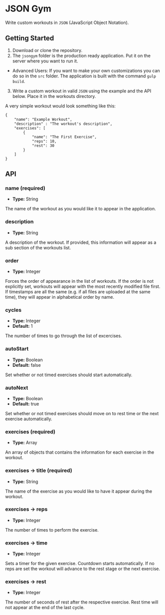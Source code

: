 # JSON Gym

Write custom workouts in `JSON` (JavaScript Object Notation).

## Getting Started

1. Download or clone the repository.
2. The `jsongym` folder is the production ready application. Put it on the server where you want to run it.
  * Advanced Users: If you want to make your own customizations you can do so in the `src` folder. The application is built with the command `gulp build`.
3. Write a custom workout in valid `JSON` using the example and the API below. Place it in the workouts directory.

A very simple workout would look something like this:


    {
        "name": "Example Workout",
        "description" : "The workout's description",
        "exercises": [
            {
            	"name": "The First Exercise",
            	"reps": 10,
       			"rest": 30
      		}
    	]
	}

## API

### name (required)
* **Type:** String

The name of the workout as you would like it to appear in the application.

### description
* **Type:** String

A description of the workout. If provided, this information will appear as a sub section of the workouts list.

### order
* **Type:** Integer

Forces the order of appearance in the list of workouts. If the order is not explicitly set, workouts will appear with the most recently modified file first. If timestamps are all the same (e.g. if all files are uploaded at the same time), they will appear in alphabetical order by name.

### cycles
* **Type:** Integer
* **Default:** 1

The number of times to go through the list of excercises.

### autoStart
* **Type:** Boolean
* **Default:** false

Set whether or not timed exercises should start automatically.

### autoNext
* **Type:** Boolean
* **Default:** true

Set whether or not timed exercises should move on to rest time or the next exercise automatically.

### exercises (required)
* **Type:** Array

An array of objects that contains the information for each exercise in the workout.

### exercises -> title (required)
* **Type:** String

The name of the exercise as you would like to have it appear during the workout.

### exercises -> reps
* **Type:** Integer

The number of times to perform the exercise.

### exercises -> time
* **Type:** Integer

Sets a timer for the given exercise. Countdown starts automatically. If no reps are set the workout will advance to the rest stage or the next exercise.

### exercises -> rest
* **Type:** Integer

The number of seconds of rest after the respective exercise. Rest time will not appear at the end of the last cycle.